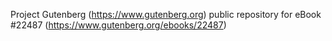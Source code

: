 Project Gutenberg (https://www.gutenberg.org) public repository for eBook #22487 (https://www.gutenberg.org/ebooks/22487)
